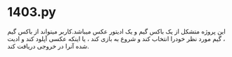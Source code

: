 # 1403.py
این پروژه متشکل از یک باکس گیم و یک ادیتور عکس میباشد.کاربر میتواند از باکس گیم ، گیم مورد نظر خودرا انتخاب کند و شروع به بازی کند ، یا اینکه عکسی آپلود کند و ادیت شده آنرا در خروجی دریافت کند.

